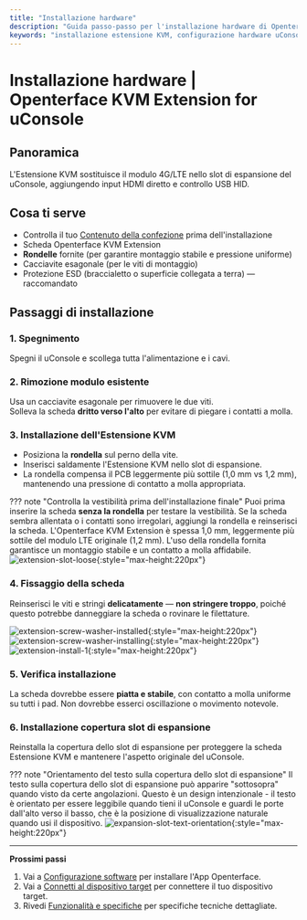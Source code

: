 ```yaml
---
title: "Installazione hardware"
description: "Guida passo-passo per l'installazione hardware di Openterface KVM Extension for uConsole. Impara come installare correttamente la scheda di estensione nello slot di espansione del tuo uConsole con linee guida di sicurezza dettagliate."
keywords: "installazione estensione KVM, configurazione hardware uConsole, installazione scheda di espansione, slot di espansione uConsole, guida hardware KVM, installazione fisica"
---
```


# **Installazione hardware** | Openterface KVM Extension for uConsole

## Panoramica
L'Estensione KVM sostituisce il modulo 4G/LTE nello slot di espansione del uConsole, aggiungendo input HDMI diretto e controllo USB HID.

## Cosa ti serve
- Controlla il tuo [Contenuto della confezione](whats-in-the-box.md) prima dell'installazione  
- Scheda Openterface KVM Extension  
- **Rondelle** fornite (per garantire montaggio stabile e pressione uniforme)  
- Cacciavite esagonale (per le viti di montaggio)  
- Protezione ESD (braccialetto o superficie collegata a terra) — raccomandato  

## Passaggi di installazione

### **1. Spegnimento**
Spegni il uConsole e scollega tutta l'alimentazione e i cavi.

### **2. Rimozione modulo esistente**
Usa un cacciavite esagonale per rimuovere le due viti.  
Solleva la scheda **dritto verso l'alto** per evitare di piegare i contatti a molla.

### **3. Installazione dell'Estensione KVM**
- Posiziona la **rondella** sul perno della vite.  
- Inserisci saldamente l'Estensione KVM nello slot di espansione.  
- La rondella compensa il PCB leggermente più sottile (1,0 mm vs 1,2 mm), mantenendo una pressione di contatto a molla appropriata.

??? note "Controlla la vestibilità prima dell'installazione finale"
    Puoi prima inserire la scheda **senza la rondella** per testare la vestibilità. Se la scheda sembra allentata o i contatti sono irregolari, aggiungi la rondella e reinserisci la scheda. L'Openterface KVM Extension è spessa 1,0 mm, leggermente più sottile del modulo LTE originale (1,2 mm). L'uso della rondella fornita garantisce un montaggio stabile e un contatto a molla affidabile.  
    ![extension-slot-loose](https://assets.openterface.com/images/product/openterface-kvm-uconsole-extension-slot-loose.webp){:style="max-height:220px"}

### **4. Fissaggio della scheda**
Reinserisci le viti e stringi **delicatamente** — **non stringere troppo**, poiché questo potrebbe danneggiare la scheda o rovinare le filettature.

![extension-screw-washer-installed](https://assets.openterface.com/images/product/openterface-kvm-uconsole-extension-screw-washer-installed.jpg){:style="max-height:220px"}
![extension-screw-washer-installing](https://assets.openterface.com/images/product/openterface-kvm-uconsole-extension-screw-washer-installing.jpg){:style="max-height:220px"}
![extension-install-1](https://assets.openterface.com/images/product/openterface-kvm-uconsole-extension-install-1.webp){:style="max-height:220px"}

### **5. Verifica installazione**
La scheda dovrebbe essere **piatta e stabile**, con contatto a molla uniforme su tutti i pad. Non dovrebbe esserci oscillazione o movimento notevole.

### **6. Installazione copertura slot di espansione**
Reinstalla la copertura dello slot di espansione per proteggere la scheda Estensione KVM e mantenere l'aspetto originale del uConsole.

??? note "Orientamento del testo sulla copertura dello slot di espansione"
    Il testo sulla copertura dello slot di espansione può apparire "sottosopra" quando visto da certe angolazioni. Questo è un design intenzionale - il testo è orientato per essere leggibile quando tieni il uConsole e guardi le porte dall'alto verso il basso, che è la posizione di visualizzazione naturale quando usi il dispositivo.
    ![expansion-slot-text-orientation](https://assets.openterface.com/images/product/openterface-kvm-uconsole-expansion-slot-text-orientation.webp){:style="max-height:220px"}

---

**Prossimi passi**

1. Vai a [Configurazione software](/product/uconsole-kvm-extension/software-setup/) per installare l'App Openterface.  
2. Vai a [Connetti al dispositivo target](/product/uconsole-kvm-extension/connect-to-target/) per connettere il tuo dispositivo target.  
3. Rivedi [Funzionalità e specifiche](/product/uconsole-kvm-extension/features/) per specifiche tecniche dettagliate.
